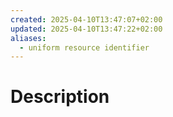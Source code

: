 ```yaml
---
created: 2025-04-10T13:47:07+02:00
updated: 2025-04-10T13:47:22+02:00
aliases:
  - uniform resource identifier
---
```

# Description